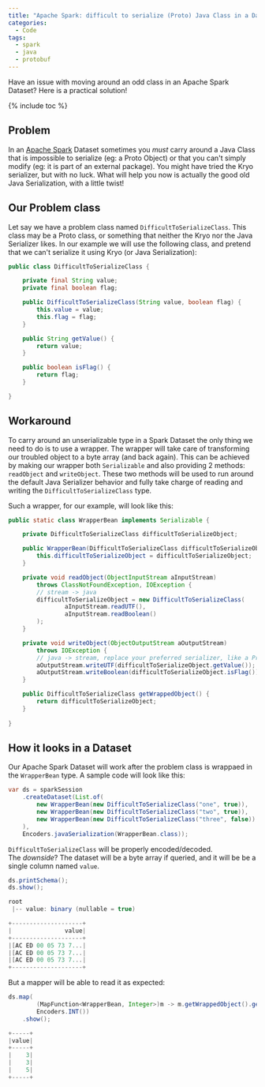 ```yaml
---
title: "Apache Spark: difficult to serialize (Proto) Java Class in a Dataset"
categories:
  - Code
tags:
  - spark
  - java
  - protobuf
---
```


Have an issue with moving around an odd class in an Apache Spark Dataset? Here is a practical solution!

{% include toc %}

## Problem

In an [Apache Spark](https://spark.apache.org/) Dataset sometimes you *must* carry around a Java Class that is impossible to serialize (eg: a Proto Object) or that you can't simply modify (eg: it is part of an external package).
You might have tried the Kryo serializer, but with no luck.
What will help you now is actually the good old Java Serialization, with a little twist!

## Our Problem class

Let say we have a problem class named `DifficultToSerializeClass`.
This class may be a Proto class, or something that neither the Kryo nor the Java Serializer likes.
In our example we will use the following class, and pretend that we can't serialize it using Kryo (or Java Serialization):

```java
public class DifficultToSerializeClass {

    private final String value;
    private final boolean flag;

    public DifficultToSerializeClass(String value, boolean flag) {
        this.value = value;
        this.flag = flag;
    }

    public String getValue() {
        return value;
    }

    public boolean isFlag() {
        return flag;
    }

}
```

## Workaround

To carry around an unserializable type in a Spark Dataset the only thing we need to do is to use a wrapper.
The wrapper will take care of transforming our troubled object to a byte array (and back again).
This can be achieved by making our wrapper both `Serializable` and also providing 2 methods: `readObject` and `writeObject`.
These two methods will be used to run around the default Java Serializer behavior and fully take charge of reading and writing the `DifficultToSerializeClass` type.

Such a wrapper, for our example, will look like this:

```java
public static class WrapperBean implements Serializable {

    private DifficultToSerializeClass difficultToSerializeObject;

    public WrapperBean(DifficultToSerializeClass difficultToSerializeObject) {
        this.difficultToSerializeObject = difficultToSerializeObject;
    }

    private void readObject(ObjectInputStream aInputStream) 
        throws ClassNotFoundException, IOException {
        // stream -> java
        difficultToSerializeObject = new DifficultToSerializeClass(
                aInputStream.readUTF(),
                aInputStream.readBoolean()
        );
    }

    private void writeObject(ObjectOutputStream aOutputStream) 
        throws IOException {
        // java -> stream, replace your preferred serializer, like a Proto object serializer
        aOutputStream.writeUTF(difficultToSerializeObject.getValue());
        aOutputStream.writeBoolean(difficultToSerializeObject.isFlag());
    }

    public DifficultToSerializeClass getWrappedObject() {
        return difficultToSerializeObject;
    }
        
}
```

## How it looks in a Dataset

Our Apache Spark Dataset will work after the problem class is wrappaed in the `WrapperBean` type.
A sample code will look like this:

```java
var ds = sparkSession
    .createDataset(List.of(
        new WrapperBean(new DifficultToSerializeClass("one", true)),
        new WrapperBean(new DifficultToSerializeClass("two", true)),
        new WrapperBean(new DifficultToSerializeClass("three", false))
    ), 
    Encoders.javaSerialization(WrapperBean.class));
```

`DifficultToSerializeClass` will be properly encoded/decoded.  
The *downside*? The dataset will be a byte array if queried, and it will be be a single column named `value`.

```java
ds.printSchema();
ds.show();

root
 |-- value: binary (nullable = true)

+--------------------+
|               value|
+--------------------+
|[AC ED 00 05 73 7...|
|[AC ED 00 05 73 7...|
|[AC ED 00 05 73 7...|
+--------------------+
```

But a mapper will be able to read it as expected:

```java
ds.map(
        (MapFunction<WrapperBean, Integer>)m -> m.getWrappedObject().getValue().length(), 
        Encoders.INT())
    .show();

+-----+
|value|
+-----+
|    3|
|    3|
|    5|
+-----+
```
